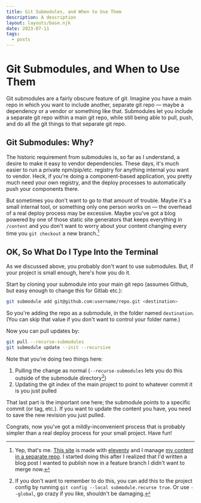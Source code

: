 ```yaml
---
title: Git Submodules, and When to Use Them
description: A description
layout: layouts/base.njk
date: 2023-07-11
tags:
  - posts
---
```


# Git Submodules, and When to Use Them

Git submodules are a fairly obscure feature of git. Imagine you have a main repo in which you want to include another, separate git repo — maybe a dependency or a vendor or something like that. Submodules let you include a separate git repo within a main git repo, while still being able to pull, push, and do all the git things to that separate git repo.

## Git Submodules: Why?

The historic requirement from submodules is, so far as I understand, a desire to make it easy to vendor dependencies. These days, it's much easier to run a private npm/pip/etc. registry for anything internal you want to vendor. Heck, if you're doing a component-based application, you pretty much need your own registry, and the deploy processes to automatically push your components there. 

But sometimes you don't want to go to that amount of trouble. Maybe it's a small internal tool, or something only one person works on — the overhead of a real deploy process may be excessive. Maybe you've got a blog powered by one of those static site generators that keeps everything in `/content` and you don't want to worry about your content changing every time you `git checkout` a new branch.[^1]

## OK, So What Do I Type Into the Terminal

As we discussed above, you probably don't want to use submodules. But, if your project is small enough, here's how you do it.

Start by cloning your submodule into your main git repo (assumes Github, but easy enough to change this for Gitlab etc.):

```bash
git submodule add git@github.com:username/repo.git <destination> 
```

So you're adding the repo as a submodule, in the folder named `destination`. (You can skip that value if you don't want to control your folder name.)

Now you can pull updates by:

```bash
git pull --recurse-submodules   
git submodule update --init --recursive
```

Note that you're doing two things here:

1. Pulling the change as normal (`--recurse-submodules` lets you do this outside of the submodule directory[^2])
2. Updating the git index of the main project to point to whatever commit it is you just pulled

That last part is the important one here; the submodule points to a specific commit (or tag, etc.). If you want to update the content you have, you need to save the new revision you just pulled. 

Congrats, now you've got a mildly-inconvenient process that is probably simpler than a real deploy process for your small project. Have fun!  

[^1]: Yep, that's me. [This site](https://github.com/juniorbird/wadearmstrong.com) is made with [eleventy](https://www.11ty.dev) and I manage [my content in a separate repo](https://github.com/juniorbird/wadearmstrong.com-content). I started doing this after I realized that I'd written a blog post I wanted to publish now in a feature branch I didn't want to merge now.

[^2]: If you don't want to remember to do this, you can add this to the project config by running `git config --local submodule.recurse true`. Or use `--global`, go crazy if you like, shouldn't be damaging.

